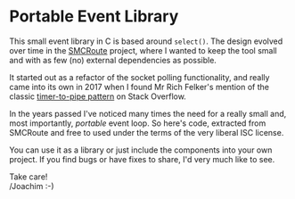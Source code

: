 Portable Event Library
======================

This small event library in C is based around `select()`.  The design
evolved over time in the [SMCRoute][] project, where I wanted to keep
the tool small and with as few (no) external dependencies as possible.

It started out as a refactor of the socket polling functionality, and
really came into its own in 2017 when I found Mr Rich Felker's mention
of the classic [timer-to-pipe pattern][1] on Stack Overflow.

In the years passed I've noticed many times the need for a really small
and, most importantly, *portable* event loop.  So here's code, extracted
from SMCRoute and free to used under the terms of the very liberal ISC
license.

You can use it as a library or just include the components into your own
project.  If you find bugs or have fixes to share, I'd very much like to
see.

Take care!  
 /Joachim :-)

[SMCRoute]: https://github.com/troglobit/SMCRoute
[1]: https://stackoverflow.com/questions/2328127/select-able-timers/6800676#6800676

